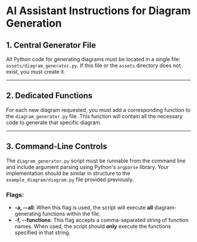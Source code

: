 # AI Assistant Instructions for Diagram Generation

## 1. Central Generator File

All Python code for generating diagrams must be located in a single file: `assets/diagram_generator.py`. If this file or the `assets` directory does not exist, you must create it.

---

## 2. Dedicated Functions

For each new diagram requested, you must add a corresponding function to the `diagram_generator.py` file. This function will contain all the necessary code to generate that specific diagram.

---

## 3. Command-Line Controls

The `diagram_generator.py` script must be runnable from the command line and include argument parsing using Python's `argparse` library. Your implementation should be similar in structure to the `example_diagram/diagram.py` file provided previously.

### Flags:

* **-a, --all**: When this flag is used, the script will execute **all** diagram-generating functions within the file.
* **-f, --functions**: This flag accepts a comma-separated string of function names. When used, the script should **only** execute the functions specified in that string.